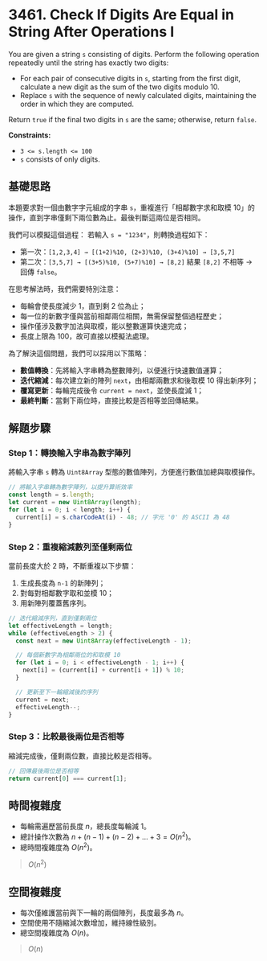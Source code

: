# 3461. Check If Digits Are Equal in String After Operations I

You are given a string `s` consisting of digits. 
Perform the following operation repeatedly until the string has exactly two digits:

- For each pair of consecutive digits in `s`, starting from the first digit, calculate a new digit as the sum of the two digits modulo 10.
- Replace `s` with the sequence of newly calculated digits, maintaining the order in which they are computed.

Return `true` if the final two digits in `s` are the same; otherwise, return `false`.

**Constraints:**

- `3 <= s.length <= 100`
- `s` consists of only digits.

## 基礎思路

本題要求對一個由數字字元組成的字串 `s`，重複進行「相鄰數字求和取模 10」的操作，直到字串僅剩下兩位數為止。最後判斷這兩位是否相同。

我們可以模擬這個過程：
若輸入 `s = "1234"`，則轉換過程如下：

- 第一次：`[1,2,3,4] → [(1+2)%10, (2+3)%10, (3+4)%10] → [3,5,7]`
- 第二次：`[3,5,7] → [(3+5)%10, (5+7)%10] → [8,2]`
  結果 `[8,2]` 不相等 → 回傳 `false`。

在思考解法時，我們需要特別注意：

- 每輪會使長度減少 1，直到剩 2 位為止；
- 每一位的新數字僅與當前相鄰兩位相關，無需保留整個過程歷史；
- 操作僅涉及數字加法與取模，能以整數運算快速完成；
- 長度上限為 100，故可直接以模擬法處理。

為了解決這個問題，我們可以採用以下策略：

- **數值轉換**：先將輸入字串轉為整數陣列，以便進行快速數值運算；
- **迭代縮減**：每次建立新的陣列 `next`，由相鄰兩數求和後取模 10 得出新序列；
- **覆寫更新**：每輪完成後令 `current = next`，並使長度減 1；
- **最終判斷**：當剩下兩位時，直接比較是否相等並回傳結果。

## 解題步驟

### Step 1：轉換輸入字串為數字陣列

將輸入字串 `s` 轉為 `Uint8Array` 型態的數值陣列，方便進行數值加總與取模操作。

```typescript
// 將輸入字串轉為數字陣列，以提升算術效率
const length = s.length;
let current = new Uint8Array(length);
for (let i = 0; i < length; i++) {
  current[i] = s.charCodeAt(i) - 48; // 字元 '0' 的 ASCII 為 48
}
```

### Step 2：重複縮減數列至僅剩兩位

當前長度大於 2 時，不斷重複以下步驟：

1. 生成長度為 `n-1` 的新陣列；
2. 對每對相鄰數字取和並模 10；
3. 用新陣列覆蓋舊序列。

```typescript
// 迭代縮減序列，直到僅剩兩位
let effectiveLength = length;
while (effectiveLength > 2) {
  const next = new Uint8Array(effectiveLength - 1);

  // 每個新數字為相鄰兩位的和取模 10
  for (let i = 0; i < effectiveLength - 1; i++) {
    next[i] = (current[i] + current[i + 1]) % 10;
  }

  // 更新至下一輪縮減後的序列
  current = next;
  effectiveLength--;
}
```

### Step 3：比較最後兩位是否相等

縮減完成後，僅剩兩位數，直接比較是否相等。

```typescript
// 回傳最後兩位是否相等
return current[0] === current[1];
```

## 時間複雜度

- 每輪需遍歷當前長度 $n$，總長度每輪減 1。
- 總計操作次數為 $n + (n-1) + (n-2) + \dots + 3 = O(n^2)$。
- 總時間複雜度為 $O(n^2)$。

> $O(n^2)$

## 空間複雜度

- 每次僅維護當前與下一輪的兩個陣列，長度最多為 $n$。
- 空間使用不隨縮減次數增加，維持線性級別。
- 總空間複雜度為 $O(n)$。

> $O(n)$
